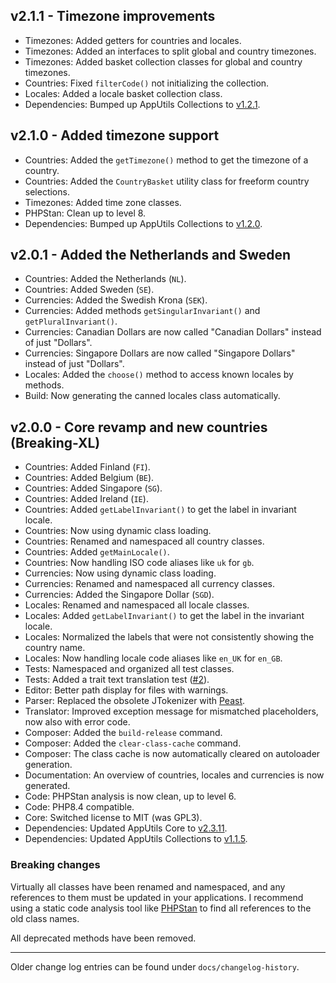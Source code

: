 ## v2.1.1 - Timezone improvements
- Timezones: Added getters for countries and locales.
- Timezones: Added an interfaces to split global and country timezones.
- Timezones: Added basket collection classes for global and country timezones.
- Countries: Fixed `filterCode()` not initializing the collection.
- Locales: Added a locale basket collection class.
- Dependencies: Bumped up AppUtils Collections to [v1.2.1](https://github.com/Mistralys/application-utils-collections/releases/tag/1.2.1).

## v2.1.0 - Added timezone support
- Countries: Added the `getTimezone()` method to get the timezone of a country.
- Countries: Added the `CountryBasket` utility class for freeform country selections.
- Timezones: Added time zone classes.
- PHPStan: Clean up to level 8.
- Dependencies: Bumped up AppUtils Collections to [v1.2.0](https://github.com/Mistralys/application-utils-collections/releases/tag/1.2.0).

## v2.0.1 - Added the Netherlands and Sweden
- Countries: Added the Netherlands (`NL`).
- Countries: Added Sweden (`SE`).
- Currencies: Added the Swedish Krona (`SEK`).
- Currencies: Added methods `getSingularInvariant()` and `getPluralInvariant()`.
- Currencies: Canadian Dollars are now called "Canadian Dollars" instead of just "Dollars".
- Currencies: Singapore Dollars are now called "Singapore Dollars" instead of just "Dollars".
- Locales: Added the `choose()` method to access known locales by methods.
- Build: Now generating the canned locales class automatically.

## v2.0.0 - Core revamp and new countries (Breaking-XL)
- Countries: Added Finland (`FI`).
- Countries: Added Belgium (`BE`).
- Countries: Added Singapore (`SG`). 
- Countries: Added Ireland (`IE`).
- Countries: Added `getLabelInvariant()` to get the label in invariant locale.
- Countries: Now using dynamic class loading.
- Countries: Renamed and namespaced all country classes.
- Countries: Added `getMainLocale()`.
- Countries: Now handling ISO code aliases like `uk` for `gb`.
- Currencies: Now using dynamic class loading.
- Currencies: Renamed and namespaced all currency classes.
- Currencies: Added the Singapore Dollar (`SGD`).
- Locales: Renamed and namespaced all locale classes.
- Locales: Added `getLabelInvariant()` to get the label in the invariant locale.
- Locales: Normalized the labels that were not consistently showing the country name.
- Locales: Now handling locale code aliases like `en_UK` for `en_GB`.
- Tests: Namespaced and organized all test classes.
- Tests: Added a trait text translation test ([#2](https://github.com/Mistralys/application-localization/issues/2)).
- Editor: Better path display for files with warnings.
- Parser: Replaced the obsolete JTokenizer with [Peast](https://github.com/mck89/peast).
- Translator: Improved exception message for mismatched placeholders, now also with error code.
- Composer: Added the `build-release` command.
- Composer: Added the `clear-class-cache` command.
- Composer: The class cache is now automatically cleared on autoloader generation.
- Documentation: An overview of countries, locales and currencies is now generated.
- Code: PHPStan analysis is now clean, up to level 6.
- Code: PHP8.4 compatible.
- Core: Switched license to MIT (was GPL3).
- Dependencies: Updated AppUtils Core to [v2.3.11](https://github.com/Mistralys/application-utils-core/releases/tag/2.3.11).
- Dependencies: Updated AppUtils Collections to [v1.1.5](https://github.com/Mistralys/application-utils-collections/releases/tag/1.1.5).

### Breaking changes

Virtually all classes have been renamed and namespaced, and any
references to them must be updated in your applications. 
I recommend using a static code analysis tool like [PHPStan](https://phpstan.org/)
to find all references to the old class names.

All deprecated methods have been removed.

-----

Older change log entries can be found under `docs/changelog-history`.
